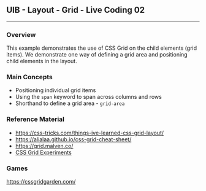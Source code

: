 ## UIB - Layout - Grid - Live Coding 02

---

### Overview

This example demonstrates the use of CSS Grid on the child elements (grid items). We demonstrate one way of defining a grid area and positioning child elements in the layout.

### Main Concepts

- Positioning individual grid items
- Using the `span` keyword to span across columns and rows
- Shorthand to define a grid area - `grid-area`

### Reference Material

- https://css-tricks.com/things-ive-learned-css-grid-layout/
- https://alialaa.github.io/css-grid-cheat-sheet/
- https://grid.malven.co/
- [CSS Grid Experiments](https://codepen.io/collection/DQvYpQ/)

### Games

https://cssgridgarden.com/
